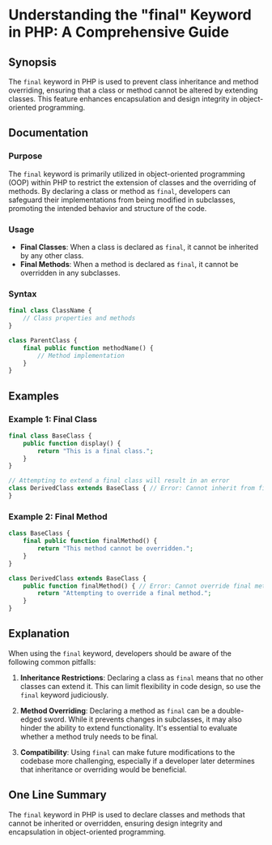 <!--
Meta Description: # Understanding the "final" Keyword in PHP: A Comprehensive Guide ## Synopsis The `final` keyword in PHP is used to prevent class inheritance and meth...
Meta Keywords: final, class, method, php, cannot
-->

# Understanding the "final" Keyword in PHP: A Comprehensive Guide

## Synopsis
The `final` keyword in PHP is used to prevent class inheritance and method overriding, ensuring that a class or method cannot be altered by extending classes. This feature enhances encapsulation and design integrity in object-oriented programming.

## Documentation
### Purpose
The `final` keyword is primarily utilized in object-oriented programming (OOP) within PHP to restrict the extension of classes and the overriding of methods. By declaring a class or method as `final`, developers can safeguard their implementations from being modified in subclasses, promoting the intended behavior and structure of the code.

### Usage
- **Final Classes**: When a class is declared as `final`, it cannot be inherited by any other class.
- **Final Methods**: When a method is declared as `final`, it cannot be overridden in any subclasses.

### Syntax
```php
final class ClassName {
    // Class properties and methods
}

class ParentClass {
    final public function methodName() {
        // Method implementation
    }
}
```

## Examples

### Example 1: Final Class
```php
final class BaseClass {
    public function display() {
        return "This is a final class.";
    }
}

// Attempting to extend a final class will result in an error
class DerivedClass extends BaseClass { // Error: Cannot inherit from final class
}
```

### Example 2: Final Method
```php
class BaseClass {
    final public function finalMethod() {
        return "This method cannot be overridden.";
    }
}

class DerivedClass extends BaseClass {
    public function finalMethod() { // Error: Cannot override final method
        return "Attempting to override a final method.";
    }
}
```

## Explanation
When using the `final` keyword, developers should be aware of the following common pitfalls:

1. **Inheritance Restrictions**: Declaring a class as `final` means that no other classes can extend it. This can limit flexibility in code design, so use the `final` keyword judiciously.
   
2. **Method Overriding**: Declaring a method as `final` can be a double-edged sword. While it prevents changes in subclasses, it may also hinder the ability to extend functionality. It's essential to evaluate whether a method truly needs to be final.

3. **Compatibility**: Using `final` can make future modifications to the codebase more challenging, especially if a developer later determines that inheritance or overriding would be beneficial.

## One Line Summary
The `final` keyword in PHP is used to declare classes and methods that cannot be inherited or overridden, ensuring design integrity and encapsulation in object-oriented programming.